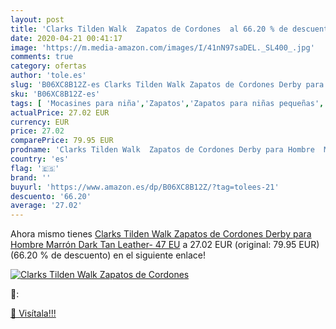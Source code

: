 ```yaml
---
layout: post
title: 'Clarks Tilden Walk  Zapatos de Cordones  al 66.20 % de descuento'
date: 2020-04-21 00:41:17
image: 'https://m.media-amazon.com/images/I/41nN97saDEL._SL400_.jpg'
comments: true
category: ofertas
author: 'tole.es'
slug: 'B06XC8B12Z-es Clarks Tilden Walk Zapatos de Cordones Derby para Hombre...'
sku: 'B06XC8B12Z-es'
tags: [ 'Mocasines para niña','Zapatos','Zapatos para niñas pequeñas','Zapatos y complementos','zapatos', ]
actualPrice: 27.02 EUR
currency: EUR
price: 27.02
comparePrice: 79.95 EUR
prodname: 'Clarks Tilden Walk  Zapatos de Cordones Derby para Hombre  Marrón  Dark Tan Leather-   47 EU'
country: 'es'
flag: '🇪🇸'
brand: ''
buyurl: 'https://www.amazon.es/dp/B06XC8B12Z/?tag=tolees-21'
descuento: '66.20'
average: '27.02'
---
```


Ahora mismo tienes [Clarks Tilden Walk  Zapatos de Cordones Derby para Hombre  Marrón  Dark Tan Leather-   47 EU](https://www.amazon.es/dp/B06XC8B12Z/?tag=tolees-21) a 27.02 EUR (original: 79.95 EUR) (66.20 %  de descuento) en el siguiente enlace!

[![Clarks Tilden Walk  Zapatos de Cordones ](https://m.media-amazon.com/images/I/41nN97saDEL._SL400_.jpg)](https://www.amazon.es/dp/B06XC8B12Z/?tag=tolees-21)

🔎:


[🛒 Visítala!!!](https://www.amazon.es/dp/B06XC8B12Z/?tag=tolees-21)
